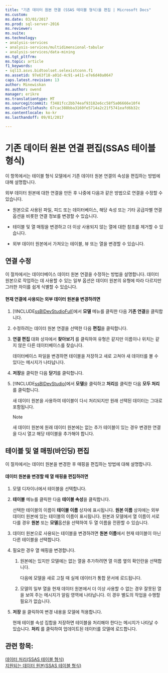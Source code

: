 ```yaml
---
title: "기존 데이터 원본 연결 (SSAS 테이블 형식)을 편집 | Microsoft Docs"
ms.custom: 
ms.date: 03/01/2017
ms.prod: sql-server-2016
ms.reviewer: 
ms.suite: 
ms.technology:
- analysis-services
- analysis-services/multidimensional-tabular
- analysis-services/data-mining
ms.tgt_pltfrm: 
ms.topic: article
f1_keywords:
- sql13.asvs.bidtoolset.selexistconn.f1
ms.assetid: 97e63f18-a01d-4c91-a411-e7e6d40a0647
caps.latest.revision: 13
author: Minewiskan
ms.author: owend
manager: erikre
ms.translationtype: MT
ms.sourcegitcommit: f3481fcc2bb74eaf93182e6cc58f5a06666e10f4
ms.openlocfilehash: 67cac388bba3160fe5714a2c21f5741eafd6b32c
ms.contentlocale: ko-kr
ms.lasthandoff: 09/01/2017

---
```

# <a name="edit-an-existing-data-source-connection-ssas-tabular"></a>기존 데이터 원본 연결 편집(SSAS 테이블 형식)
  이 항목에서는 테이블 형식 모델에서 기존 데이터 원본 연결의 속성을 편집하는 방법에 대해 설명합니다.  
  
 외부 데이터 원본에 대한 연결을 만든 후 나중에 다음과 같은 방법으로 연결을 수정할 수 있습니다.  
  
-   원본으로 사용된 파일, 피드 또는 데이터베이스, 해당 속성 또는 기타 공급자별 연결 옵션을 비롯한 연결 정보를 변경할 수 있습니다.  
  
-   테이블 및 열 매핑을 변경하고 더 이상 사용되지 않는 열에 대한 참조를 제거할 수 있습니다.  
  
-   외부 데이터 원본에서 가져오는 테이블, 뷰 또는 열을 변경할 수 있습니다.  
  
## <a name="modify-a-connection"></a>연결 수정  
 이 절차에서는 데이터베이스 데이터 원본 연결을 수정하는 방법을 설명합니다. 데이터 원본으로 작업하는 데 사용할 수 있는 일부 옵션은 데이터 원본의 유형에 따라 다르지만 그러한 차이를 쉽게 식별할 수 있습니다.  
  
#### <a name="to-change-the-external-data-source-used-by-a-current-connection"></a>현재 연결에 사용되는 외부 데이터 원본을 변경하려면  
  
1.  [!INCLUDE[ssBIDevStudioFull](../../includes/ssbidevstudiofull-md.md)]에서 **모델** 메뉴를 클릭한 다음 **기존 연결**을 클릭합니다.  
  
2.  수정하려는 데이터 원본 연결을 선택한 다음 **편집**을 클릭합니다.  
  
3.  **연결 편집** 대화 상자에서 **찾아보기** 를 클릭하여 유형은 같지만 이름이나 위치는 같지 않은 다른 데이터베이스를 찾습니다.  
  
     데이터베이스 파일을 변경하면 테이블을 저장하고 새로 고쳐야 새 데이터를 볼 수 있다는 메시지가 나타납니다.  
  
4.  **저장**을 클릭한 다음 **닫기**를 클릭합니다.  
  
5.  [!INCLUDE[ssBIDevStudio](../../includes/ssbidevstudio-md.md)]에서 **모델**을 클릭하고 **처리**를 클릭한 다음 **모두 처리**를 클릭합니다.  
  
     새 데이터 원본을 사용하여 테이블이 다시 처리되지만 원래 선택된 데이터는 그대로 포함됩니다.  
  
    > [!NOTE]  
    >  새 데이터 원본에 원래 데이터 원본에는 없는 추가 테이블이 있는 경우 변경한 연결을 다시 열고 해당 테이블을 추가해야 합니다.  
  
## <a name="edit-table-and-column-mappings-bindings"></a>테이블 및 열 매핑(바인딩) 편집  
 이 절차에서는 데이터 원본을 변경한 후 매핑을 편집하는 방법에 대해 설명합니다.  
  
#### <a name="to-edit-column-mappings-when-a-data-source-changes"></a>데이터 원본을 변경할 때 열 매핑을 편집하려면  
  
1.  모델 디자이너에서 테이블을 선택합니다.  
  
2.  **테이블** 메뉴를 클릭한 다음 **테이블 속성**을 클릭합니다.  
  
     선택한 테이블의 이름이 **테이블 이름** 상자에 표시됩니다. **원본 이름** 상자에는 외부 데이터 원본에 있는 테이블의 이름이 표시됩니다. 원본과 모델에서 열 이름이 서로 다를 경우 **원본** 또는 **모델**옵션을 선택하여 두 열 이름을 전환할 수 있습니다.  
  
3.  데이터 원본으로 사용되는 테이블을 변경하려면 **원본 이름**에서 현재 테이블이 아닌 다른 테이블을 선택합니다.  
  
4.  필요한 경우 열 매핑을 변경합니다.  
  
    1.  원본에는 있지만 모델에는 없는 열을 추가하려면 열 이름 옆의 확인란을 선택합니다.  
  
         다음에 모델을 새로 고칠 때 실제 데이터가 통합 문서에 로드됩니다.  
  
    2.  모델의 일부 열을 현재 데이터 원본에서 더 이상 사용할 수 없는 경우 잘못된 열을 보여 주는 메시지가 알림 영역에 나타납니다. 이 경우 별도의 작업을 수행할 필요가 없습니다.  
  
5.  **저장** 을 클릭하여 변경 내용을 모델에 적용합니다.  
  
     현재 테이블 속성 집합을 저장하면 테이블을 처리해야 한다는 메시지가 나타날 수 있습니다. **처리** 를 클릭하여 업데이트된 데이터를 모델에 로드합니다.  
  
## <a name="see-also"></a>관련 항목:  
 [데이터 처리&#40;SSAS 테이블 형식&#41;](../../analysis-services/tabular-models/process-data-ssas-tabular.md)   
 [지원되는 데이터 원본&#40;SSAS 테이블 형식&#41;](../../analysis-services/tabular-models/data-sources-supported-ssas-tabular.md)  
  
  
